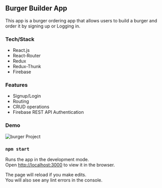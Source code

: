 ## Burger Builder App 

This app is a burger ordering app that allows users to build a burger and order it by signing up or Logging in. 

### Tech/Stack 

- React.js
- React-Router
- Redux
- Redux-Thunk
- Firebase

### Features 

- Signup/Login
- Routing
- CRUD operations 
- Firebase REST API Authentication 

### Demo 

![burger Project](https://user-images.githubusercontent.com/34722096/108782151-ad38e880-7530-11eb-9115-baf691814ed7.gif)

### `npm start`

Runs the app in the development mode.<br>
Open [http://localhost:3000](http://localhost:3000) to view it in the browser.

The page will reload if you make edits.<br>
You will also see any lint errors in the console.
